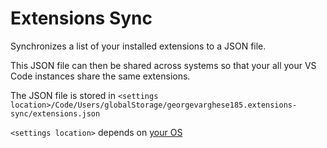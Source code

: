 # Extensions Sync

Synchronizes a list of your installed extensions to a JSON file.

This JSON file can then be shared across systems so that your all your VS Code instances share the same extensions.

The JSON file is stored in `<settings location>/Code/Users/globalStorage/georgevarghese185.extensions-sync/extensions.json`

`<settings location>` depends on [your OS](https://code.visualstudio.com/docs/getstarted/settings#_settings-file-locations)